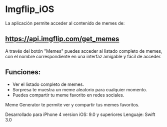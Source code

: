 # Imgflip_iOS


La aplicación permite acceder al contenido de memes de:

## https://api.imgflip.com/get_memes

A través del botón "Memes" puedes acceder al listado completo de memes, con el nombre correspondiente en una interfaz amigable y fácil de acceder.


## Funciones:

- Ver el listado completo de memes.
- Sorpresa te muestra un meme aleatorio para cualquier momento.
- Puedes compartir tu meme favorito en redes sociales.

Meme Generator te permite ver y compartir tus memes favoritos.


Desarrollado para iPhone 4
version iOS: 9.0 y superiores
Lenguaje: Swift 3.0

